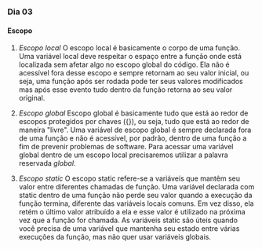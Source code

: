 ### Dia 03

#### Escopo

01. _Escopo local_
O escopo local é basicamente o corpo de uma função. Uma variável local deve respeitar o espaço entre a função onde está localizada sem afetar algo no escopo global do código. Ela não é acessível fora desse escopo e sempre retornam ao seu valor inicial, ou seja, uma função após ser rodada pode ter seus valores modificados mas após esse evento tudo dentro da função retorna ao seu valor original.

02. _Escopo global_
Escopo global é basicamente tudo que está ao redor de escopos protegidos por chaves ({}), ou seja, tudo que está ao redor de maneira "livre". Uma variável de escopo global é sempre declarada fora de uma função e não é acessível, por padrão, dentro de uma função a fim de prevenir problemas de software. Para acessar uma variável global dentro de um escopo local precisaremos utilizar a palavra reservada _global_.

03. _Escopo static_
O escopo static refere-se a variáveis que mantêm seu valor entre diferentes chamadas de função. Uma variável declarada com static dentro de uma função não perde seu valor quando a execução da função termina, diferente das variáveis locais comuns. Em vez disso, ela retém o último valor atribuído a ela e esse valor é utilizado na próxima vez que a função for chamada. As variáveis static são úteis quando você precisa de uma variável que mantenha seu estado entre várias execuções da função, mas não quer usar variáveis globais.
